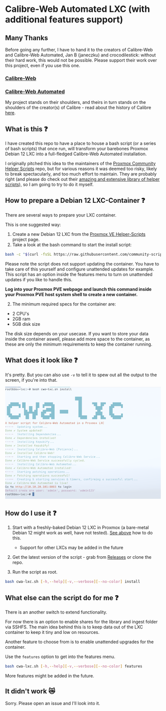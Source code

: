 # Calibre-Web Automated LXC (with additional features support)

## Many Thanks

Before going any further, I have to hand it to the creators of Calibre-Web and Calibre-Web Automated, Jan B (janeczku) and crocodilestick: without their hard work, this would not be possible. Please support their work over this project, even if you use this one.

### [Calibre-Web](https://github.com/janeczku/calibre-web)

### [Calibre-Web Automated](https://github.com/crocodilestick/Calibre-Web-Automated)

My project stands on their shoulders, and theirs in turn stands on the shoulders of the creator(s) of Calibre - read about the history of Calibre [here](https://calibre-ebook.com/about#history).

## What is this ❓

I have created this repo to have a place to house a bash script (or a series of bash scripts) that once run, will transform your barebones Proxmox Debian 12 LXC into a full-fledged Calibre-Web Automated installation.

I originally pitched this idea to the maintainers of the [Proxmox Community Helper Scripts](https://community-scripts.github.io/ProxmoxVE/) repo, but for various reasons it was deemed too risky, likely to break spectacularly, and too much effort to maintain. They are probably right (and please do check out their [amazing and extensive library of helper scripts](https://github.com/community-scripts/ProxmoxVE)), so I am going to try to do it myself.

## How to prepare a Debian 12 LXC-Container ❓

There are several ways to prepare your LXC container.

This is one suggested way:

1. Create a new Debian 12 LXC from the [Proxmox VE Helper-Scripts](https://community-scripts.github.io/ProxmoxVE/scripts?id=debian) project page.
2. Take a look at the bash command to start the install script:

```bash
bash -c "$(curl -fsSL https://raw.githubusercontent.com/community-scripts/ProxmoxVE/main/ct/debian.sh)"
```
Please note the script does not support updating the container. You have to take care of this yourself and configure unattended updates for example.
This script has an option inside the features menu to turn on unattended updates if you like to handle this.

**Log into your Proxmox PVE webpage and launch this command inside your Proxmox PVE host system shell to create a new container.**

2. The minimum required specs for the container are:

* 2 CPU's
* 2GB ram
* 5GB disk size

The disk size depends on your usecase. If you want to store your data inside the container aswell, please add more space to the container, as these are only the minimum requirements to keep the container running.

## What does it look like ❓

It's pretty. But you can also use `-v` to tell it to spew out all the output to the screen, if you're into that.

![](./screen.png)

## How do I use it ❓

1. Start with a freshly-baked Debian 12 LXC in Proxmox (a bare-metal Debian 12 might work as well, have not tested). [See above](#how-to-prepare-a-debian-12-lxc-container-) how to do this.

   - Support for other LXCs may be added in the future
2. Get the latest version of the script - grab from [Releases](https://github.com/vhsdream/calibre-web-automated-lxc/releases/latest) or clone the repo.
3. Run the script as root.

```bash
bash cwa-lxc.sh [-h,--help][-v,--verbose][--no-color] install
```

## What else can the script do for me ❓

There is an another switch to extend functionality.

For now there is an option to enable shares for the library and ingest folder via SSHFS.
The main idea behind this is to keep data out of the LXC container to keep it tiny and low on resources.

Another feature to choose from is to enable unattended upgrades for the container.

Use the ``features`` option to get into the features menu.

```bash
bash cwa-lxc.sh [-h,--help][-v,--verbose][--no-color] features
```

 More features might be added in the future.

## It didn't work 😿

Sorry. Please open an issue and I'll look into it.
